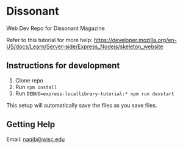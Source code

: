 # Dissonant	
Web Dev Repo for Dissonant Magazine	

 Refer to this tutorial for more help: https://developer.mozilla.org/en-US/docs/Learn/Server-side/Express_Nodejs/skeleton_website	

 ## Instructions for development	
1. Clone repo	
2. Run `npm install`	
3. Run `DEBUG=express-locallibrary-tutorial:* npm run devstart` 	

 This setup will automatically save the files as you save files.	

 ## Getting Help	
Email: naqib@wisc.edu